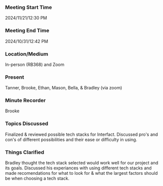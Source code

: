 ### Meeting Start Time

2024/11/21/12:30 PM

### Meeting End Time

2024/10/31/12:42 PM

### Location/Medium

In-person (RB368) and Zoom

### Present

Tanner, Brooke, Ethan, Mason, Bella, & Bradley (via zoom)

### Minute Recorder

Brooke

### Topics Discussed

Finalized & reviewed possible tech stacks for Interfact. Discussed pro's and con's of different possibilities and their ease or difficulty in using. 

### Things Clarified

Bradley thought the tech stack selected would work well for our project and its goals. Discussed his experiances with using different tech stacks and 
made recomendations for what to look for & what the largest factors should be when choosing a tech stack.
